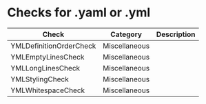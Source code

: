 # Checks for .yaml or .yml

Check | Category | Description
----- | -------- | -----------
YMLDefinitionOrderCheck | Miscellaneous | |
YMLEmptyLinesCheck | Miscellaneous | |
YMLLongLinesCheck | Miscellaneous | |
YMLStylingCheck | Miscellaneous | |
YMLWhitespaceCheck | Miscellaneous | |